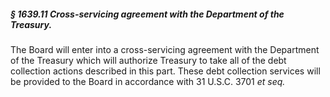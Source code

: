 ##### § 1639.11 Cross-servicing agreement with the Department of the Treasury. #####

The Board will enter into a cross-servicing agreement with the Department of the Treasury which will authorize Treasury to take all of the debt collection actions described in this part. These debt collection services will be provided to the Board in accordance with 31 U.S.C. 3701 *et seq.*